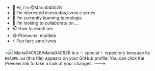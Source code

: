 - 👋 Hi, I’m @Maria040528
- 👀 I’m interested in:estudos,livros e series
- 🌱 I’m currently learning:tecnologia
- 💞️ I’m looking to collaborate on ...
- 📫 How to reach me 
- 😄 Pronouns: ela/dela
- ⚡ Fun fact: amo livros

<![](https://media.tenor.com/Jx30tRnzLrkAAAAM/malfoy-tom.gif)
Maria040528/Maria040528 is a ✨ special ✨ repository because its `README.md` (this file) appears on your GitHub profile.
You can click the Preview link to take a look at your changes.
--->
